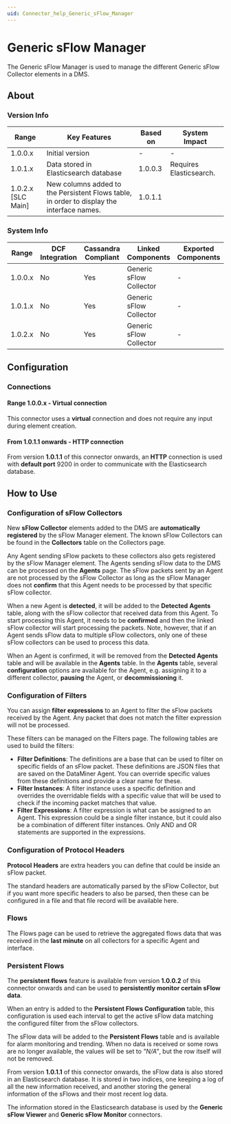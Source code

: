 ```yaml
---
uid: Connector_help_Generic_sFlow_Manager
---
```


# Generic sFlow Manager

The Generic sFlow Manager is used to manage the different Generic sFlow Collector elements in a DMS.

## About

### Version Info

| **Range**            | **Key Features**                                                                          | **Based on** | **System Impact**       |
|----------------------|-------------------------------------------------------------------------------------------|--------------|-------------------------|
| 1.0.0.x              | Initial version                                                                           | -            | -                       |
| 1.0.1.x              | Data stored in Elasticsearch database                                                     | 1.0.0.3      | Requires Elasticsearch. |
| 1.0.2.x [SLC Main]   | New columns added to the Persistent Flows table, in order to display the interface names. | 1.0.1.1      |                         |

### System Info

| Range     | DCF Integration     | Cassandra Compliant     | Linked Components       | Exported Components     |
|-----------|---------------------|-------------------------|-------------------------|-------------------------|
| 1.0.0.x   | No                  | Yes                     | Generic sFlow Collector | -                       |
| 1.0.1.x   | No                  | Yes                     | Generic sFlow Collector | -                       |
| 1.0.2.x   | No                  | Yes                     | Generic sFlow Collector | -                       |

## Configuration

### Connections

#### Range 1.0.0.x - Virtual connection

This connector uses a **virtual** connection and does not require any input during element creation.

#### From 1.0.1.1 onwards - HTTP connection

From version **1.0.1.1** of this connector onwards, an **HTTP** connection is used with **default port** 9200 in order to communicate with the Elasticsearch database.

## How to Use

### Configuration of sFlow Collectors

New **sFlow Collector** elements added to the DMS are **automatically** **registered** by the sFlow Manager element. The known sFlow Collectors can be found in the **Collectors** table on the Collectors page.

Any Agent sending sFlow packets to these collectors also gets registered by the sFlow Manager element. The Agents sending sFlow data to the DMS can be processed on the **Agents** page.
The sFlow packets sent by an Agent are not processed by the sFlow Collector as long as the sFlow Manager does not **confirm** that this Agent needs to be processed by that specific sFlow collector.

When a new Agent is **detected**, it will be added to the **Detected** **Agents** table, along with the sFlow collector that received data from this Agent. To start processing this Agent, it needs to be **confirmed** and then the linked sFlow collector will start processing the packets.
Note, however, that if an Agent sends sFlow data to multiple sFlow collectors, only one of these sFlow collectors can be used to process this data.

When an Agent is confirmed, it will be removed from the **Detected Agents** table and will be available in the **Agents** table. In the **Agents** table, several **configuration** options are available for the Agent, e.g. assigning it to a different collector, **pausing** the Agent, or **decommissioning** it.

### Configuration of Filters

You can assign **filter expressions** to an Agent to filter the sFlow packets received by the Agent.
Any packet that does not match the filter expression will not be processed.

These filters can be managed on the Filters page. The following tables are used to build the filters:

- **Filter Definitions**: The definitions are a base that can be used to filter on specific fields of an sFlow packet. These definitions are JSON files that are saved on the DataMiner Agent. You can override specific values from these definitions and provide a clear name for these.
- **Filter Instances**: A filter instance uses a specific definition and overrides the overridable fields with a specific value that will be used to check if the incoming packet matches that value.
- **Filter Expressions**: A filter expression is what can be assigned to an Agent. This expression could be a single filter instance, but it could also be a combination of different filter instances. Only AND and OR statements are supported in the expressions.

### Configuration of Protocol Headers

**Protocol** **Headers** are extra headers you can define that could be inside an sFlow packet.

The standard headers are automatically parsed by the sFlow Collector, but if you want more specific headers to also be parsed, then these can be configured in a file and that file record will be available here.

### Flows

The Flows page can be used to retrieve the aggregated flows data that was received in the **last minute** on all collectors for a specific Agent and interface.

### Persistent Flows

The **persistent flows** feature is available from version **1.0.0.2** of this connector onwards and can be used to **persistently monitor certain sFlow data**.

When an entry is added to the **Persistent Flows Configuration** table, this configuration is used each interval to get the active sFlow data matching the configured filter from the sFlow collectors.

The sFlow data will be added to the **Persistent Flows** table and is available for alarm monitoring and trending. When no data is received or some rows are no longer available, the values will be set to *"N/A"*, but the row itself will not be removed.

From version **1.0.1.1** of this connector onwards, the sFlow data is also stored in an Elasticsearch database. It is stored in two indices, one keeping a log of all the new information received, and another storing the general information of the sFlows and their most recent log data.

The information stored in the Elasticsearch database is used by the **Generic sFlow Viewer** and **Generic sFlow Monitor** connectors.
